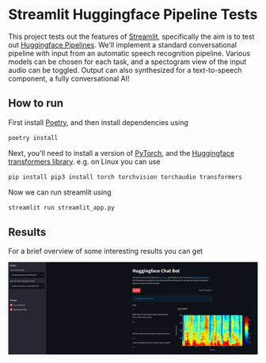 # Streamlit Huggingface Pipeline Tests

This project tests out the features of [Streamlit](https://streamlit.io/), specifically the aim is to test out [Huggingface Pipelines](https://huggingface.co/docs/transformers/main_classes/pipelines). We'll implement a standard conversational pipeline with input from an automatic speech recognition pipeline. Various models can be chosen for each task, and a spectogram view of the input audio can be toggled. Output can also synthesized for a text-to-speech component, a fully conversational AI!

## How to run

First install [Poetry](https://python-poetry.org/), and then install dependencies using

```sh
poetry install
```

Next, you'll need to install a version of [PyTorch](https://pytorch.org/get-started/locally), and the [Huggingface transformers library](https://huggingface.co/docs/transformers/master/en/quicktour#getting-started-on-a-task-with-a-pipeline). e.g. on Linux you can use

```sh
pip install pip3 install torch torchvision torchaudio transformers
```

Now we can run streamlit using

```sh
streamlit run streamlit_app.py
```

## Results

For a brief overview of some interesting results you can get

![Chatbot Preview](assets/chatbot-demo.png)
